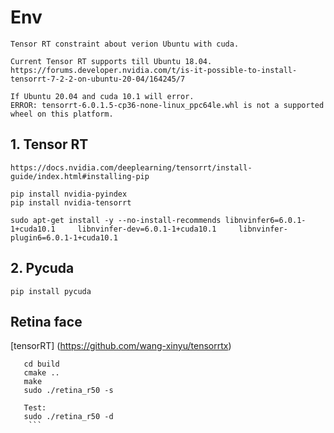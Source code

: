 # Env
    Tensor RT constraint about verion Ubuntu with cuda.
    
    Current Tensor RT supports till Ubuntu 18.04.
    https://forums.developer.nvidia.com/t/is-it-possible-to-install-tensorrt-7-2-2-on-ubuntu-20-04/164245/7
    
    If Ubuntu 20.04 and cuda 10.1 will error.
    ERROR: tensorrt-6.0.1.5-cp36-none-linux_ppc64le.whl is not a supported wheel on this platform.

## 1. Tensor RT
    https://docs.nvidia.com/deeplearning/tensorrt/install-guide/index.html#installing-pip
    
    pip install nvidia-pyindex
    pip install nvidia-tensorrt
    
    sudo apt-get install -y --no-install-recommends libnvinfer6=6.0.1-1+cuda10.1     libnvinfer-dev=6.0.1-1+cuda10.1     libnvinfer-plugin6=6.0.1-1+cuda10.1

## 2. Pycuda
    pip install pycuda
    
## Retina face

[tensorRT] (https://github.com/wang-xinyu/tensorrtx)

```mkdir build
   cd build
   cmake ..
   make
   sudo ./retina_r50 -s
   
   Test:
   sudo ./retina_r50 -d
    ```